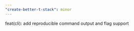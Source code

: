 ```yaml
---
"create-better-t-stack": minor
---
```


feat(cli): add reproducible command output and flag support
